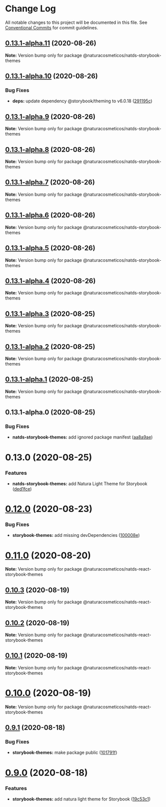 # Change Log

All notable changes to this project will be documented in this file.
See [Conventional Commits](https://conventionalcommits.org) for commit guidelines.

## [0.13.1-alpha.11](https://github.com/natura-cosmeticos/natds-commons/compare/@naturacosmeticos/natds-storybook-themes@0.13.1-alpha.10...@naturacosmeticos/natds-storybook-themes@0.13.1-alpha.11) (2020-08-26)

**Note:** Version bump only for package @naturacosmeticos/natds-storybook-themes





## [0.13.1-alpha.10](https://github.com/natura-cosmeticos/natds-commons/compare/@naturacosmeticos/natds-storybook-themes@0.13.1-alpha.9...@naturacosmeticos/natds-storybook-themes@0.13.1-alpha.10) (2020-08-26)


### Bug Fixes

* **deps:** update dependency @storybook/theming to v6.0.18 ([291195c](https://github.com/natura-cosmeticos/natds-commons/commit/291195c0544e9841f1849bfe6e5ac495f2ae8735))





## [0.13.1-alpha.9](https://github.com/natura-cosmeticos/natds-commons/compare/@naturacosmeticos/natds-storybook-themes@0.13.1-alpha.8...@naturacosmeticos/natds-storybook-themes@0.13.1-alpha.9) (2020-08-26)

**Note:** Version bump only for package @naturacosmeticos/natds-storybook-themes





## [0.13.1-alpha.8](https://github.com/natura-cosmeticos/natds-commons/compare/@naturacosmeticos/natds-storybook-themes@0.13.1-alpha.7...@naturacosmeticos/natds-storybook-themes@0.13.1-alpha.8) (2020-08-26)

**Note:** Version bump only for package @naturacosmeticos/natds-storybook-themes





## [0.13.1-alpha.7](https://github.com/natura-cosmeticos/natds-commons/compare/@naturacosmeticos/natds-storybook-themes@0.13.1-alpha.6...@naturacosmeticos/natds-storybook-themes@0.13.1-alpha.7) (2020-08-26)

**Note:** Version bump only for package @naturacosmeticos/natds-storybook-themes





## [0.13.1-alpha.6](https://github.com/natura-cosmeticos/natds-commons/compare/@naturacosmeticos/natds-storybook-themes@0.13.1-alpha.5...@naturacosmeticos/natds-storybook-themes@0.13.1-alpha.6) (2020-08-26)

**Note:** Version bump only for package @naturacosmeticos/natds-storybook-themes





## [0.13.1-alpha.5](https://github.com/natura-cosmeticos/natds-commons/compare/@naturacosmeticos/natds-storybook-themes@0.13.1-alpha.4...@naturacosmeticos/natds-storybook-themes@0.13.1-alpha.5) (2020-08-26)

**Note:** Version bump only for package @naturacosmeticos/natds-storybook-themes





## [0.13.1-alpha.4](https://github.com/natura-cosmeticos/natds-commons/compare/@naturacosmeticos/natds-storybook-themes@0.13.1-alpha.3...@naturacosmeticos/natds-storybook-themes@0.13.1-alpha.4) (2020-08-26)

**Note:** Version bump only for package @naturacosmeticos/natds-storybook-themes





## [0.13.1-alpha.3](https://github.com/natura-cosmeticos/natds-commons/compare/@naturacosmeticos/natds-storybook-themes@0.13.1-alpha.2...@naturacosmeticos/natds-storybook-themes@0.13.1-alpha.3) (2020-08-25)

**Note:** Version bump only for package @naturacosmeticos/natds-storybook-themes





## [0.13.1-alpha.2](https://github.com/natura-cosmeticos/natds-commons/compare/@naturacosmeticos/natds-storybook-themes@0.13.1-alpha.1...@naturacosmeticos/natds-storybook-themes@0.13.1-alpha.2) (2020-08-25)

**Note:** Version bump only for package @naturacosmeticos/natds-storybook-themes





## [0.13.1-alpha.1](https://github.com/natura-cosmeticos/natds-commons/compare/@naturacosmeticos/natds-storybook-themes@0.13.1-alpha.0...@naturacosmeticos/natds-storybook-themes@0.13.1-alpha.1) (2020-08-25)

**Note:** Version bump only for package @naturacosmeticos/natds-storybook-themes





## 0.13.1-alpha.0 (2020-08-25)


### Bug Fixes

* **natds-storybook-themes:** add ignored package manifest ([aa8a9ae](https://github.com/natura-cosmeticos/natds-commons/commit/aa8a9ae771ddd42a8ff3911d9a33c45c5962372f))





# 0.13.0 (2020-08-25)


### Features

* **natds-storybook-themes:** add Natura Light Theme for Storybook ([ded1fce](https://github.com/natura-cosmeticos/natds-commons/commit/ded1fce493918d79243291179c623d44cc960da8))





# [0.12.0](https://github.com/natura-cosmeticos/natds-react/compare/v0.11.0...v0.12.0) (2020-08-23)


### Bug Fixes

* **storybook-themes:** add missing devDependencies ([100008e](https://github.com/natura-cosmeticos/natds-react/commit/100008e7da72d676bf8c044d985297c6a7a21f5d))





# [0.11.0](https://github.com/natura-cosmeticos/natds-react/compare/v0.10.3...v0.11.0) (2020-08-20)

**Note:** Version bump only for package @naturacosmeticos/natds-react-storybook-themes





## [0.10.3](https://github.com/natura-cosmeticos/natds-react/compare/v0.10.2...v0.10.3) (2020-08-19)

**Note:** Version bump only for package @naturacosmeticos/natds-react-storybook-themes





## [0.10.2](https://github.com/natura-cosmeticos/natds-react/compare/v0.10.1...v0.10.2) (2020-08-19)

**Note:** Version bump only for package @naturacosmeticos/natds-react-storybook-themes





## [0.10.1](https://github.com/natura-cosmeticos/natds-react/compare/v0.10.0...v0.10.1) (2020-08-19)

**Note:** Version bump only for package @naturacosmeticos/natds-react-storybook-themes





# [0.10.0](https://github.com/natura-cosmeticos/natds-react/compare/v0.9.1...v0.10.0) (2020-08-19)

**Note:** Version bump only for package @naturacosmeticos/natds-react-storybook-themes





## [0.9.1](https://github.com/natura-cosmeticos/natds-react/compare/v0.9.0...v0.9.1) (2020-08-18)


### Bug Fixes

* **storybook-themes:** make package public ([101791f](https://github.com/natura-cosmeticos/natds-react/commit/101791fbcc45e6b1610e99068b9a3a60a5386471))





# [0.9.0](https://github.com/natura-cosmeticos/natds-react/compare/v0.8.7...v0.9.0) (2020-08-18)


### Features

* **storybook-themes:** add natura light theme for Storybook ([19c53c1](https://github.com/natura-cosmeticos/natds-react/commit/19c53c1cd6bf2abe5a9cb093833a5f1ad0c9c354))
